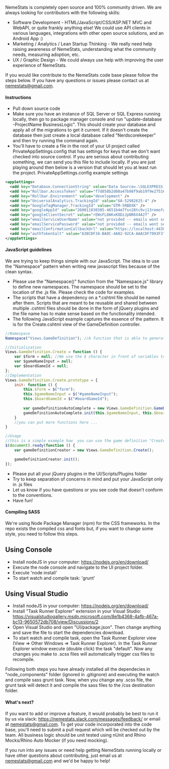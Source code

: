 NemeStats is completely open source and 100% community driven. We are always looking for contributors with the following skills:
* Software Development - HTML/JavaScript/CSS/ASP.NET MVC and WebAPI, or quite frankly anything else! We could use API clients in various languages, integrations with other open source solutions, and an Android App :)
* Marketing / Analytics / Lean Startup Thinking - We really need help raising awareness of NemeStats, understanding what the community needs, measuring adoption, etc.
* UX / Graphic Design - We could always use help with improving the user experience of NemeStats.

If you would like contribute to the NemeStats code base please follow the steps below. If you have any questions or issues please contact us at nemestats@gmail.com.

#### Instructions

* Pull down source code
* Make sure you have an instance of SQL Server or SQL Express running locally, then go to package manager console and run "update-database -ProjectName BusinessLogic". This should create your database and apply all of the migrations to get it current. If it doesn't create the database then just create a local database called "Nerdscorekeeper" and then try running the command again.
* You'll have to create a file in the root of your UI project called PrivateAppSettings.config that has settings for keys that we don't want checked into source control. If you are serious about contributing something, we can send you this file to include locally. If you are just playing around then below is a version that should let you at least run the project.
PrivateAppSettings.config example settings

```xml
<appSettings>
  <add key="Database.ConnectionString" value="Data Source=.\SQLEXPRESS;Initial Catalog=NerdScorekeeper;Integrated Security=True" />
  <add key="Rollbar.AccessToken" value="f7d858b2d08a47b98f9ab19f9e27516c" />
  <add key="Rollbar.Environment" value="development" />
  <add key="UniversalAnalytics.TrackingId" value="UA-52982625-4" />
  <add key="GoogleTagManager.TrackingId" value="GTM-5RBDXK" />
  <add key="googleAppId" value="260011030385-4651b4m7fsn28tc9vj13remofgji8m3l.apps.googleusercontent.com" />
  <add key="googleClientSecret" value="rEWsFL0AKxKODzJpNR6X4A2f" />
  <add key="emailServiceUserName" value="not provided -- emails wont send when running this locally" />
  <add key="emailServicePassword" value="not provided -- emails wont send when running this locally" />
  <add key="emailConfirmationCallbackUrl" value="https://localhost:44300/Account/ConfirmEmail" />
  <add key="authTokenSalt" value="A3BCDF34-BA8C-4A02-92CA-AAACDF7993F3"/>
</appSettings>
```
#### JavaScript guidelines

We are trying to keep things simple with our JavaScript. The idea is to use the "Namespace" pattern when writing new javascript files because of the clean syntax.

* Please use the "Namespace()" function from the "Namespace.js" library to define new namespaces. The namespace should be set to the location of the .js file. Please check the code for examples.
* The scripts that have a dependency on a *.cshtml file should be named after them. Scripts that are meant to be reusable and shared between multiple .cshtml files should be done in the form of jQuery plugins and the file name has to make sense based on the functionality intended.
* The following JavaScript example captures the essence of the pattern. It is for the Create.cshtml view of the GameDefinition controller. 

```javascript
//Namespace
Namespace("Views.GameDefinition"); //A function that is able to generate or retrieve an existing namespace

//Initialization
Views.GameDefinition.Create = function () {
	var $form = null; //We use the $ character in front of variables to indicate that they are elements selected with jQuery
	var $gameNameInput = null;
	var $boardGameId = null;
};
//Implementation
Views.GameDefinition.Create.prototype = {
	init: function () {
		this.$form = $("form");
		this.$gameNameInput = $("#gameNameInput");
		this.$boardGameId = $("#boardGameId");
	
		var gameDefinitionAutoComplete = new Views.GameDefinition.GameDefinitionAutoComplete();
		gameDefinitionAutoComplete.init(this.$gameNameInput, this.$boardGameId);	
	}
	//you can put more functions here ...
}

//Usage
//this is a simple example how  you can use the game definition "Create" script
$(document).ready(function () {
	var gameDefinitionCreator = new Views.GameDefinition.Create();

	gameDefinitionCreator.init();
});
```
* Please put all your jQuery plugins in the UI/Scripts/Plugins folder
* Try to keep separation of concerns in mind and put your JavaScript only in .js files
* Let us know if you have questions or you see code that doesn't conform to the conventions.
* Have fun!

#### Compiling SASS
We're using Node Package Manager (npm) for the CSS frameworks. In the repo exists the compiled css and fonts but, if you want to change some style, you need to follow this steps.

## Using Console

* Install nodeJS in your computer: https://nodejs.org/en/download/
* Execute the node console and navigate to the UI project folder.
* Execute 'node install'
* To start watch and compile task: 'grunt'

## Using Visual Studio
* Install nodeJS in your computer: https://nodejs.org/en/download/
* Install "Task Runner Explorer" extension in your Visual Studio: https://visualstudiogallery.msdn.microsoft.com/8e1b4368-4afb-467a-bc13-9650572db708/view/Discussions/2
* Open Visual Studio and open "UI/package.json". Then change anything and save the file to start the dependencies download.
* To start watch and compile task, open the Task Runner Explorer view (View => Other Windows => Task Runner Explorer). In the Task Runner Explorer window execute (double click) the task "default". Now any changes you make to .scss files will automatically trigger css files to recompile.

Following both steps you have already installed all the dependecies in "node_components" folder (ignored in .gitignore) and executing the watch and compile sass grunt task.
Now, when you change any .scss file, the grunt task will detect it and compile the sass files to the /css destination folder.




#### What's next?
If you want to add or improve a feature, it would probably be best to run it by us via slack: https://nemestats.slack.com/messages/feedback/ or email at nemestats@gmail.com. To get your code incorporated into the code base, 
you'll need to submit a pull request which will be checked out by the team. All business logic should be unit tested using nUnit and Rhino Mocks/Rhino Auto Mocker (if you need mocking).

If you run into any issues or need help getting NemeStats running locally or have other questions about contributing, just email us at nemestats@gmail.com and we'd be happy to help!
